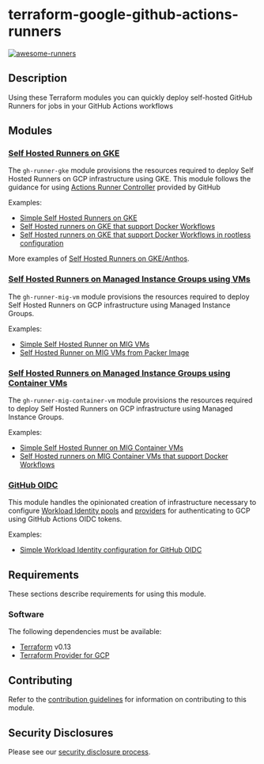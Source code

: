 # terraform-google-github-actions-runners
[![awesome-runners](https://img.shields.io/badge/listed%20on-awesome--runners-blue.svg)](https://github.com/jonico/awesome-runners)

## Description
Using these Terraform modules you can quickly deploy self-hosted GitHub Runners for jobs in your GitHub Actions workflows

## Modules

### [Self Hosted Runners on GKE](modules/gh-runner-gke/)
The `gh-runner-gke` module provisions the resources required to deploy Self Hosted Runners on GCP infrastructure using GKE. This module follows the guidance for using [Actions Runner Controller](https://docs.github.com/en/actions/hosting-your-own-runners/managing-self-hosted-runners-with-actions-runner-controller/quickstart-for-actions-runner-controller#installing-actions-runner-controller) provided by GitHub

Examples:
- [Simple Self Hosted Runners on GKE](examples/gh-runner-gke-simple/)
- [Self Hosted runners on GKE that support Docker Workflows](examples/gh-runner-gke-dind/)
- [Self Hosted runners on GKE that support Docker Workflows in rootless configuration](examples/gh-runner-gke-dind-rootless/)

More examples of [Self Hosted Runners on GKE/Anthos](https://github.com/github-developer/self-hosted-runners-anthos).


### [Self Hosted Runners on Managed Instance Groups using VMs](modules/gh-runner-mig-vm/)
The `gh-runner-mig-vm` module provisions the resources required to deploy Self Hosted Runners on GCP infrastructure using Managed Instance Groups.

Examples:
- [Simple Self Hosted Runner on MIG VMs](examples/gh-runner-mig-native-simple/)
- [Self Hosted Runner on MIG VMs from Packer Image](examples/gh-runner-mig-native-packer/)

### [Self Hosted Runners on Managed Instance Groups using Container VMs](modules/gh-runner-mig-container-vm/)
The `gh-runner-mig-container-vm` module provisions the resources required to deploy Self Hosted Runners on GCP infrastructure using Managed Instance Groups.

Examples:
- [Simple Self Hosted Runner on MIG Container VMs](examples/gh-runner-mig-container-vm-simple/)
- [Self Hosted runners on MIG Container VMs that support Docker Workflows](examples/gh-runner-mig-container-vm-dind/)

### [GitHub OIDC](modules/gh-oidc/)
This module handles the opinionated creation of infrastructure necessary to configure [Workload Identity pools](https://cloud.google.com/iam/docs/workload-identity-federation#pools) and [providers](https://cloud.google.com/iam/docs/workload-identity-federation#providers) for authenticating to GCP using GitHub Actions OIDC tokens.

Examples:
- [Simple Workload Identity configuration for GitHub OIDC](examples/oidc-simple/)


## Requirements

These sections describe requirements for using this module.

### Software

The following dependencies must be available:

- [Terraform][terraform] v0.13
- [Terraform Provider for GCP][terraform-provider-gcp]

## Contributing

Refer to the [contribution guidelines](./CONTRIBUTING.md) for
information on contributing to this module.

[iam-module]: https://registry.terraform.io/modules/terraform-google-modules/iam/google
[project-factory-module]: https://registry.terraform.io/modules/terraform-google-modules/project-factory/google
[terraform-provider-gcp]: https://www.terraform.io/docs/providers/google/index.html
[terraform]: https://www.terraform.io/downloads.html

## Security Disclosures

Please see our [security disclosure process](./SECURITY.md).
